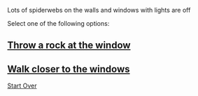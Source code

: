 Lots of spiderwebs on the walls and windows with lights are off

Select one of the following options:
## [Throw a rock at the window](rock.md)
## [Walk closer to the windows](walk-closer.md)

[Start Over](../README.md)
